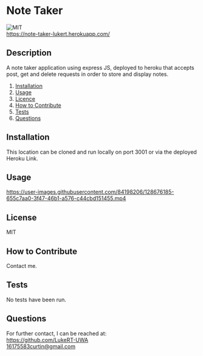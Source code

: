 # Note Taker

![MIT](https://img.shields.io/badge/MIT-Licensed-green)  
https://note-taker-lukert.herokuapp.com/

## Description
A note taker application using express JS, deployed to heroku that accepts post, get and delete requests in order to store and display notes.

1. [Installation](#Installation)
2. [Usage](#Usage)
3. [Licence](#Licence)
4. [How to Contribute](#How-to-Contribute)
5. [Tests](#Tests)
6. [Questions](#Questions)

## Installation
This location can be cloned and run locally on port 3001 or via the deployed Heroku Link.

## Usage
https://user-images.githubusercontent.com/84198206/128676185-655c7aa0-3f47-46b1-a576-c44cbd151455.mp4

## License
MIT

## How to Contribute
Contact me.

## Tests
No tests have been run.

## Questions
For further contact, I can be reached at:  
https://github.com/LukeRT-UWA  
16175583curtin@gmail.com
